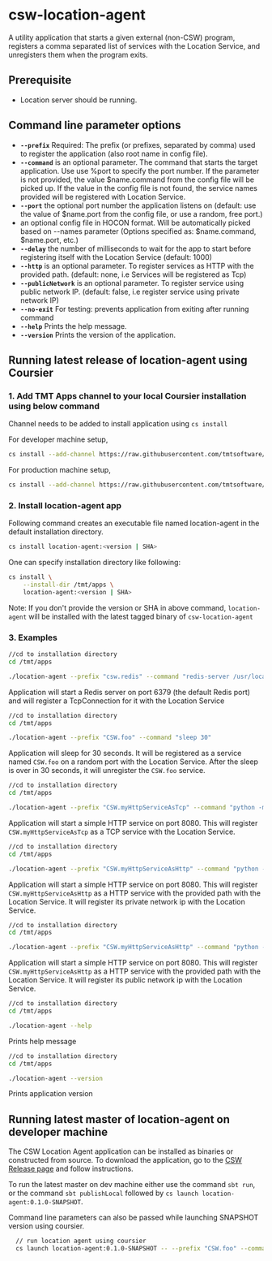 # csw-location-agent

A utility application that starts a given external (non-CSW) program, registers a comma separated list of services with the Location Service, and unregisters them when the program exits.

## Prerequisite

- Location server should be running.

## Command line parameter options

* **`--prefix`** Required: The prefix (or prefixes, separated by comma) used to register the application (also root name in config file).
* **`--command`** is an optional parameter. The command that starts the target application. Use use %port to specify the port number. If the parameter is not provided, the value $name.command from the config file will be picked up. If the value in the config file is not found, the service names provided will be registered with Location Service.
* **`--port`** the optional port number the application listens on (default: use the value of $name.port from the config file, or use a random, free port.)
* **<app-config>** an optional config file in HOCON format. Will be automatically picked based on --names parameter (Options specified as: $name.command, $name.port, etc.)
* **`--delay`** the number of milliseconds to wait for the app to start before registering itself with the Location Service (default: 1000)
* **`--http`** is an optional parameter. To register services as HTTP with the provided path. (default: none, i.e Services will be registered as Tcp)
* **`--publicNetwork`** is an optional parameter. To register service using public network IP. (default: false, i.e register service using private network IP)
* **`--no-exit`** For testing: prevents application from exiting after running command
* **`--help`** Prints the help message.
* **`--version`** Prints the version of the application.

## Running latest release of location-agent using Coursier

### 1. Add TMT Apps channel to your local Coursier installation using below command

Channel needs to be added to install application using `cs install`

For developer machine setup,

```bash
cs install --add-channel https://raw.githubusercontent.com/tmtsoftware/osw-apps/master/apps.json
```

For production machine setup,

```bash
cs install --add-channel https://raw.githubusercontent.com/tmtsoftware/osw-apps/master/apps.prod.json
```
### 2. Install location-agent app

Following command creates an executable file named location-agent in the default installation directory.

```bash
cs install location-agent:<version | SHA>
```

One can specify installation directory like following:

```bash
cs install \
    --install-dir /tmt/apps \
    location-agent:<version | SHA>
```
Note: If you don't provide the version or SHA in above command, `location-agent` will be installed with the latest tagged binary of `csw-location-agent`

### 3. Examples
 

```bash
//cd to installation directory
cd /tmt/apps

./location-agent --prefix "csw.redis" --command "redis-server /usr/local/etc/redis.conf" --port 6379
```
Application will start a Redis server on port 6379 (the default Redis port) and will register a TcpConnection for it with the Location Service 

 
```bash
//cd to installation directory
cd /tmt/apps

./location-agent --prefix "CSW.foo" --command "sleep 30"
```
Application will sleep for 30 seconds. It will be registered as a service named `CSW.foo` on a random port with the Location Service. After the sleep is over in 30 seconds, it will unregister the `CSW.foo` service.


```bash
//cd to installation directory
cd /tmt/apps

./location-agent --prefix "CSW.myHttpServiceAsTcp" --command "python -m SimpleHTTPServer 8080" --port 8080
```  
Application will start a simple HTTP service on port 8080. This will register `CSW.myHttpServiceAsTcp` as a TCP service with the Location Service.

 
```bash
//cd to installation directory
cd /tmt/apps

./location-agent --prefix "CSW.myHttpServiceAsHttp" --command "python -m SimpleHTTPServer 8080" --port 8080 --http "path"
```  
Application will start a simple HTTP service on port 8080. This will register `CSW.myHttpServiceAsHttp` as a HTTP service with the provided path with the Location Service. It will register its private network ip with the Location Service.


```bash
//cd to installation directory
cd /tmt/apps

./location-agent --prefix "CSW.myHttpServiceAsHttp" --command "python -m SimpleHTTPServer 8080" --port 8080 --http "path" --publicNetwork
```  
Application will start a simple HTTP service on port 8080. This will register `CSW.myHttpServiceAsHttp` as a HTTP service with the provided path with the Location Service. It will register its public network ip with the Location Service.
 

```bash
//cd to installation directory
cd /tmt/apps

./location-agent --help
```  
Prints help message


```bash
//cd to installation directory
cd /tmt/apps

./location-agent --version
```  
Prints application version


## Running latest master of location-agent on developer machine

The CSW Location Agent application can be installed as binaries or constructed from source. To download the application,
go to the [CSW Release page](https://github.com/tmtsoftware/csw/releases) and follow instructions.

To run the latest master on dev machine  either use the command `sbt run`, or the command `sbt publishLocal` followed by `cs launch location-agent:0.1.0-SNAPSHOT`.

Command line parameters can also be passed while launching SNAPSHOT version using coursier.

```bash
  // run location agent using coursier
  cs launch location-agent:0.1.0-SNAPSHOT -- --prefix "CSW.foo" --command "sleep 5"
```
